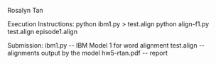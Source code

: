 Rosalyn Tan

Execution Instructions:
python ibm1.py > test.align
python align-f1.py test.align episode1.align

Submission:
ibm1.py -- IBM Model 1 for word alignment
test.align -- alignments output by the model
hw5-rtan.pdf -- report
